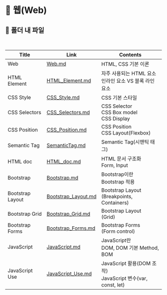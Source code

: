 # 📜 웹(Web)



## 🛒 폴더 내 파일

<br/>

| Title            | Link                                         | Contents                                                     |
| ---------------- | -------------------------------------------- | ------------------------------------------------------------ |
| Web              | [Web.md](./Web.md)                           | HTML, CSS 기본 이론                                          |
| HTML Element     | [HTML_Element.md](./HTML_Element.md)         | 자주 사용되는 HTML 요소<br />인라인 요소 VS 블록 라인 요소   |
| CSS Style        | [CSS_Style.md](CSS_Style.md)                 | CSS 기본 스타일                                              |
| CSS Selectors    | [CSS_Selectors.md](./CSS_Selectors.md)       | CSS Selector<br />CSS Box model<br />CSS Display             |
| CSS Position     | [CSS_Position.md](./CSS_Position.md)         | CSS Position<br />CSS Layout(Flexbox)                        |
| Semantic Tag     | [SemanticTag.md](./SemanticTag.md)           | Semantic Tag(시맨틱 태그)                                    |
| HTML doc         | [HTML_doc.md](./HTML_doc.md)                 | HTML 문서 구조화<br />Form, Input                            |
| Bootstrap        | [Bootstrap.md](./Bootstrap.md)               | Bootstrap이란<br />Bootstrap 적용                            |
| Bootstrap Layout | [Bootstrap_Layout.md](./Bootstrap_Layout.md) | Bootstrap Layout<br />(Breakpoints, Containers)              |
| Bootstrap Grid   | [Bootstrap_Grid.md](./Bootstrap_Grid.md)     | Bootstrap Layout<br />(Grid)                                 |
| Bootstrap Forms  | [Bootstrap_Forms.md](./Bootstrap_Forms.md)   | Bootstrap Forms<br />(Form control)                          |
| JavaScript       | [JavaScript.md](./JavaScript.md)             | JavaScript란<br />DOM, DOM 기본 Method, BOM                  |
| JavaScript Use   | [JavaScript_Use.md](./JavaScript_Use.md)     | JavaScript 활용(DOM 조작)<br />JavaScript 변수(var, const, let) |
